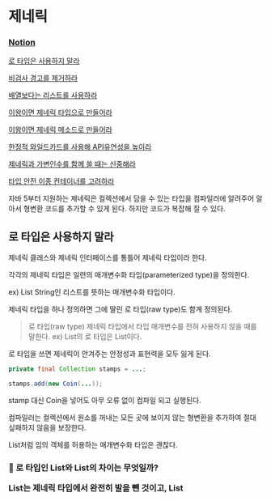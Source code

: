 # 제네릭

### [Notion](https://basalt-bathroom-cb4.notion.site/5-11f16748c282806a9e5ae4a6e4bc64e0?pvs=4)

[로 타입은 사용하지 말라](#로-타입은-사용하지-말라)

[비검사 경고를 제거하라](#비검사-경고를-제거하라)

[배열보다는 리스트를 사용하라](#배열보다는-리스트를-사용하라)

[이왕이면 제네릭 타입으로 만들어라](#이왕이면-제네릭-타입으로-만들어라)

[이왕이면 제네릭 메소드로 만들어라](#이왕이면-제네릭-메소드로-만들어라)

[한정적 와일드카드를 사용해 API유연성을 높이라](#한정적-와일드카드를-사용해-API유연성을-높이라)

[제네릭과 가변인수를 함께 쓸 때는 신중해라](#제네릭과-가변인수를-함께-쓸-때는-신중해라)

[타입 안전 이종 컨테이너를 고려하라](#타입-안전-이종-컨테이너를-고려하라)

자바 5부터 지원하는 제네릭은 컬렉션에서 담을 수 있는 타입을 컴파일러에 알려주어 알아서 형변환 코드를 추가할 수 있게 된다. 하지만 코드가 복잡해 질 수 있다.

## 로 타입은 사용하지 말라

제네릭 클래스와 제네릭 인터페이스를 통틀어 제네릭 타입이라 한다.

각각의 제네릭 타입은 일련의 매개변수화 타입(parameterized type)을 정의한다. 

ex) List<String> String인 리스트를 뜻하는 매개변수화 타입이다.

제네릭 타입을 하나 정의하면 그에 딸린 로 타입(raw type)도 함계 정의된다. 

> 로 타입(raw type)
제네릭 타입에서 타입 매개변수를 전혀 사용하지 않을 때를 말한다.
ex) List<E>의 로 타입은 List이다.
> 

로 타입을 쓰면 제네릭이 안겨주는 안정성과 표현력을 모두 잃게 된다.

```java
private final Collection stamps = ...;

stamps.add(new Coin(...));
```

stamp 대신 Coin을 넣어도 아무 오류 없이 컴파일 되고 실행된다.

컴파일러는 컬렉션에서 원소를 꺼내는 모든 곳에 보이지 않는 형변환을 추가하여 절대 싶패하지 않음을 보장한다.

List<Object>처럼 임의 객체를 허용하는 매개변수화 타입은 괜찮다.

### 🤔 로 타입인 List와 List<Object>의 차이는 무엇일까?

List는 제네릭 타입에서 완전히 발을 뺀 것이고, List<Object>는 모든 타입을 허용한다는 의사를 컴파일러에 명확히 전달한 것이다.

### 비한정적 와일드카드 타입(unbounded wildcard type)을 사용하는 게 좋다.

제네릭 타입을 쓰고 싶지만 실제 타입 매개변수가 무엇인지 신경 쓰고 싶지 않다면 물음표(?)를 사용하자.

`Set<E>  → Set<?>`

와일드카드 타입은 안전하고, 로 타입 컬렉션은 아무 원소나 넣을 수 있으니 타입 불변식을 훼손하기 쉽다. 반면, Collection<?>에는 null 외에는 어떤 원소도 넣을 수 없다.

로 타입을 쓰는 예외

- class 리터럴에는 로 타입을 써야 한다.
- instanceof 연산자는 로 타입이든 비한정적 와일드카드 타입이든 완전히 똑같이 동작한다. 코드만 지저분하게 만드는 비한정적 와일드카드보다 로 타입을 쓰는 편이 깔끔하다.

---

## 비검사 경고를 제거하라

제네릭을 사용하기 시작하면 수많은 컴파일러 경고를 보게 될 것이다.

### 할 수 있는 한 모든 비검사 경고를 제거하라.

그러면 그 코드는 타입 안정성이 보장된다.

그러나 경고를 제거할 수는 없지만 타입 안전하다고 확신할 수 있다면 `@SuppressWarnings(”unchecked”)` 애너테이션을 달아 경고를 숨기자.

단, 타입 안정함을 검증하지 않은 채 경고를 숨기면 스스로에게 잘못된 보안 인식을 심어주는 꼴이다.

@SuppressWarnings 애너테이션은 개별 지역변수 선언부터 클래스 전체까지 어떤 선언에도 달 수 있다. 하지만 항상 가능한 좁은 범위에 적용하자.

해당 애너테이션을 사용할 때면 그 경고를 무시해도 안전한 이유를 항상 주석으로 남겨야 한다.

---

## 배열보다는 리스트를 사용하라

배열은 공변(함께 변함) 제네릭은 불공변(서로 다름)

> 공변
자기 자신과 자식 객체로 타입 변환을 허용해주는 것이다.
> 

> 불공변
두 개의 타입은 전혀 관련이 없다. List<String>과 List<Object>
> 

배열은 런타임에도 자신이 담기로 한 원소 타입을 인지하고 확인하지만, 리스트(제네릭)는 타입 정보가 런타임에는 소거 되며, 원소 타입은 컴파일시에만 검사한다. 즉, 런타임시에는 타입을 알 수 없다. 

위 두 차이로 인해 배열과 제네릭은 함께 어우러지지 못한다. 배열은 제네릭 타입, 매개변수화 타입, 타입 매개변수로 사용할 수 없으며, 아래와 같이 사용하려고 하면 제네릭 배열 생성 오류를 발생시킨다.

배열은 구체화(reify)가 되고, 제네릭은 비구체화(non-reify)가 된다.

> 구체화 타입(reifiable type)
자신의 타입 정보를 런타임에도 알고 있는 것이다.
> 

> 비구체화 타입(non-reifiable type)
런타임 시에 소거(erasure)되기 떄문에 런타임에는 컴파일타임보다 타입 정보를 적게 가지는 타입이다. ex) E, List<E>, List<String>
> 

List<String>에는 문자열만 넣을 수 있으나, List<Object>에는 어떤 객체도 넣을 수 있다. 이 둘은 서로 하는 일을 바꾼다면 제대로 수행하지 못한다.

배열이든 리스트이던 Integer용 저장소에 String을 넣을 순 없으나, 전자는 런타임에 실수를 알 수 있고, 후자는 컴파일타임에 알 수 있다. 후자가 당연히 좋으니, 배열보다는 리스트를 사용하자.

다만, 성능적인 측면에서는 배열이 앞설 수 있다.

---

## 이왕이면 제네릭 타입으로 만들어라

다음은 일반 클래스를 제네릭 클래스로 만드는 방법이다.

- 클래스 선언에 타입 매개변수를 추가
- 일반 타입(ex. Object)를 타입 매개변수로 교체
- 비검사(unchecked) 경고 해결해주기

제네릭 타입 안에서 리스트를 사용하는 것이 항상 가능한 것도, 좋은 것도 아니다. 자박 리스트를 기본 타입으로 제공하지 않아, ArrayList와 같은 제네릭 타입도 결국 기본 타입인 배열을 사용해 구현해야하며, HashMap의 경우 성능을 높일 목적으로 배열을 사용하기도 한다.

대부분 제네릭 타입은 타입 매개변수에 아무런 제약을 두지 않으며, `Stack<Object>`, `Stack<int[]>`, `Stack<List<String>>`, `Stack` 등 어떤 참조 타입으로도 생성할 수 있다. 단, **기본타입은 사용할 수 없다.** ex) Stack<int> - (X)

---

## 이왕이면 제네릭 메소드로 만들어라

클래스와 마찬가지로 메소드도 제네릭이 가능하다면 사용하자. 사용자 측에서 형변환하는 것보다 훨씬 안전하고 유연해진다.

### 제네릭 싱글턴 팩터리

떄때로 불변 객체를 여러 타입으로 활용할 수 있게 만들어야 할 때가 있는데, 이때는 제네릭 싱글톤 팩토리를 만들면 된다. ex) Collections.reverseOrders, Collections.emptySet

```java
@SuppressWarnings("unchecked")
public static <T> UnaryOperator<T> identityFunction() {
    return (UnaryOperator<T>) IDENTITY_FN;
}
```

### 재귀적 타입 한정**(recursive type bound)**

자기 자신이 들어간 표현식을 사용하여 타입 매개변수의 허용 범위를 한정할 수 있다.

```java
public static <E extends Comparable<E>> E max(Collection<E> c)
```

위와 같이 타입 매개변수를 한정적으로 기술해주는 방식이다. 이를 통해 모든 타입 E는 자신과 비교할 수 있다라는 것을 나타낸다.

---

## 한정적 와일드카드를 사용해 API유연성을 높이라

매개변수화 타입은 불공변이다. 즉 서로 다른 타입  `Iterable<Integer>` 와`Iterable<Number>`가 있을 때 `Iterable<Integer>` 는`Iterable<Number>`의 하위 타입도 상위 타입도 아니다. 

### 한정적 와일드카드 타입을 사용하자

```java
public void pushAll(Iterable<? extends E> src) {
    for (E e : src) push(e);
}
```

이처럼 `<? extends T>` 를 통해 매개변수화 타입을 사용하여 해결할 수 있다.

> <? extends T> 참조형 매개변수의 자료형을 T와 T의 자손 타입에 대해서만 가능하도록 제한
> 

### PECS: produce-extends, consumer-super

위 공식은 어떤 와일드카드를 써야 하는지 기억하는데 있어서 도움이 된다.

즉, 매개변수화 타입이 T가 생상자라면 <? extends T> 를 사용하고, 소비자라면 <? super T>를 사용하면 된다.

max 메서드도 한정적 와일드카드를 이용해 다듬을 수 있다. 입력 매개변수(c)는 E인스턴스를 생상하므로 extends이고, 타입 매개변수는 E 인스턴스를 소비하므로 super이다.

어떤 인터페이스를 직접 구현한 클래스를 확장한 타입을 지원하기 위해 한정적 와일드카드가 필요하다.

한정적 와일드카드를 씀으로써 계층구조를 유연하게 이용할 수 있다.

---

## 제네릭과 가변인수를 함께 쓸 때는 신중해라

가변인수 메서드를 호출하면 가변인수를 담기 위해 배열이 생성되기 떄문에, 실체화 불가 타입인 제네릭 매개변수화 타입이 포함되면 안전하지 않다.

컴파일 오류는 발생하지 않지만, 인수를 건네 호출하게 되면 `ClassCastException`이 발생한다.

해당 코드 부분에 컴파일러가 생성한 형변환 코드가 숨어 있기 때문이다.

### 제네릭 가변인수 배열을 안전하게 사용하는 방법

varargs 매개변수 배열이 순수하게 인수들을 전달한다면 그 메서드는 안전하다.

- 메서드가 가변인수 메서드가 호출될 때 생성되는 varargs 매개변수 배열에 아무것도 저장하지 않아야 한다.
- 배열의 참조가 신뢰할 수 없는 곳에 노출되지 않아야 한다.

---

## 타입 안전 이종 컨테이너를 고려하라

제네릭에서 매개변수화되는 대상은 원소가 아닌 컨테이너 자신이다. 따라서 하나의 컨테이너에서 매개변수화할 수 있는 타입의 수가 제한된다.

타입 안전 이종 컨테이너 패턴(type safe heterogeneous container pattern)이란

- 컨테이너 대신 키를 타입 매개변수화 한다.
- 컨테이너에서 값을 넣거나 뺄 때 매개변수화한 키를 함께 제공한다.
- 제네릭 타입 시스템이 값의 타입이 키와 같음을 보장해준다.

주의사항

- 타입 토큰을 로 타입(raw type)으로 넘길 경우 타입 안정성이 깨진다.
    - 동적 형변환을 통해 런타임 타입 안정성을 확보할 수 있다.
- 실체화가 불가능한 타입은 넣을 수 없다.
    - String, String[] (o) , List<String> (x)

### [슈퍼 타입 토큰](https://yousrain.tistory.com/75)

런타임에 파라미터 타입에 대한 정보가 남아있도록 구현하는 것

---

![image.png](https://prod-files-secure.s3.us-west-2.amazonaws.com/7fe4931f-b31a-434a-bfa1-3a0b894ab7ae/7fc75eed-889b-44da-a29b-cb5ca5cfb93e/image.png)

https://dahye-jeong.gitbook.io/java/java/effective_java/2021-05-30-careful-when-using-generic-and-varargs
